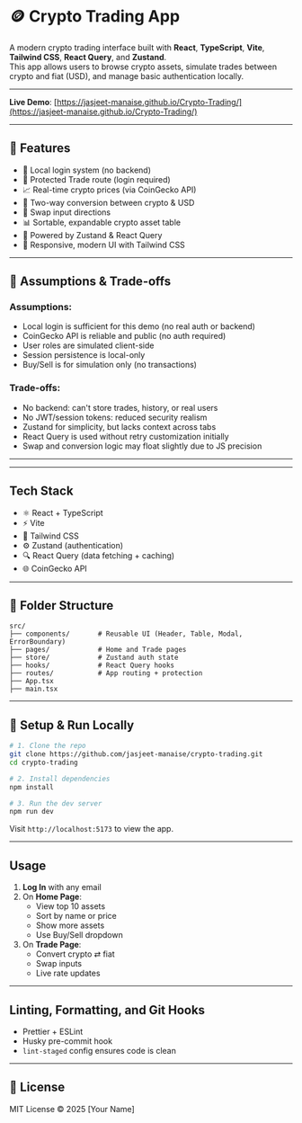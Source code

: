 # 🪙 Crypto Trading App

A modern crypto trading interface built with **React**, **TypeScript**, **Vite**, **Tailwind CSS**, **React Query**, and **Zustand**.  
This app allows users to browse crypto assets, simulate trades between crypto and fiat (USD), and manage basic authentication locally.

---

**Live Demo**: [https://jasjeet-manaise.github.io/Crypto-Trading/](https://jasjeet-manaise.github.io/Crypto-Trading/)

---

## 🚀 Features

- 🔐 Local login system (no backend)
- 🧭 Protected Trade route (login required)
- 📈 Real-time crypto prices (via CoinGecko API)
- 🧮 Two-way conversion between crypto & USD
- 🔄 Swap input directions
- 📊 Sortable, expandable crypto asset table
- 🧠 Powered by Zustand & React Query
- 🎨 Responsive, modern UI with Tailwind CSS

---

## 📌 Assumptions & Trade-offs

### Assumptions:

- Local login is sufficient for this demo (no real auth or backend)
- CoinGecko API is reliable and public (no auth required)
- User roles are simulated client-side
- Session persistence is local-only
- Buy/Sell is for simulation only (no transactions)

### Trade-offs:

- No backend: can't store trades, history, or real users
- No JWT/session tokens: reduced security realism
- Zustand for simplicity, but lacks context across tabs
- React Query is used without retry customization initially
- Swap and conversion logic may float slightly due to JS precision

---

---

## Tech Stack

- ⚛️ React + TypeScript
- ⚡ Vite
- 🎨 Tailwind CSS
- ⚙️ Zustand (authentication)
- 🔍 React Query (data fetching + caching)
- 🌐 CoinGecko API

---

## 📂 Folder Structure

```
src/
├── components/       # Reusable UI (Header, Table, Modal, ErrorBoundary)
├── pages/            # Home and Trade pages
├── store/            # Zustand auth state
├── hooks/            # React Query hooks
├── routes/           # App routing + protection
├── App.tsx
├── main.tsx
```

---

## 🔧 Setup & Run Locally

```bash
# 1. Clone the repo
git clone https://github.com/jasjeet-manaise/crypto-trading.git
cd crypto-trading

# 2. Install dependencies
npm install

# 3. Run the dev server
npm run dev
```

Visit `http://localhost:5173` to view the app.

---

## Usage

1. **Log In** with any email
2. On **Home Page**:
   - View top 10 assets
   - Sort by name or price
   - Show more assets
   - Use Buy/Sell dropdown
3. On **Trade Page**:
   - Convert crypto ⇄ fiat
   - Swap inputs
   - Live rate updates

---

## Linting, Formatting, and Git Hooks

- Prettier + ESLint
- Husky pre-commit hook
- `lint-staged` config ensures code is clean

---

## 📄 License

MIT License © 2025 [Your Name]
